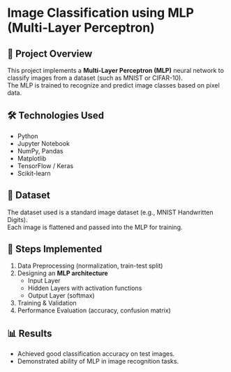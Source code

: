 # Image Classification using MLP (Multi-Layer Perceptron)

## 📖 Project Overview
This project implements a **Multi-Layer Perceptron (MLP)** neural network to classify images from a dataset (such as MNIST or CIFAR-10).  
The MLP is trained to recognize and predict image classes based on pixel data.

## 🛠️ Technologies Used
- Python
- Jupyter Notebook
- NumPy, Pandas
- Matplotlib
- TensorFlow / Keras
- Scikit-learn

## 📂 Dataset
The dataset used is a standard image dataset (e.g., MNIST Handwritten Digits).  
Each image is flattened and passed into the MLP for training.

## 🚀 Steps Implemented
1. Data Preprocessing (normalization, train-test split)
2. Designing an **MLP architecture**
   - Input Layer
   - Hidden Layers with activation functions
   - Output Layer (softmax)
3. Training & Validation
4. Performance Evaluation (accuracy, confusion matrix)

## 📊 Results
- Achieved good classification accuracy on test images.
- Demonstrated ability of MLP in image recognition tasks.
